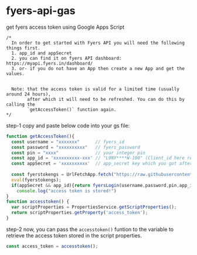 # fyers-api-gas
get fyers access token using Google Apps Script

```
/*
  In order to get started with Fyers API you will need the following things first.
  1. app_id and appSecret
  2. you can find it on fyers API dashboard: https://myapi.fyers.in/dashboard/
  3. or- if you do not have an App then create a new App and get the values.


  Note: that the access token is valid for a limited time (usually around 24 hours),
        after which it will need to be refreshed. You can do this by calling the
        `getAccessToken()` function again.
*/

```

step-1 copy and paste below code into your gs file:

``` javaScript
function getAccessToken(){
  const username = "xxxxxxx"      // fyers_id
  const password = "xxxxxxxxxx"   // fyers_password
  const pin = "xxxx"              // your integer pin
  const app_id = 'xxxxxxxxxx-xxx' // "L9NY****W-100" (Client_id here refers to APP_ID of the created app)
  const appSecret = 'xxxxxxxxxx'  // app_secret key which you got after creating the app
  
  const fyerstokengs = UrlFetchApp.fetch("https://raw.githubusercontent.com/1DarshikGajjar1/fyers-api-gas/main/fyers-access-token.gs").getContentText();
  eval(fyerstokengs);
  if(appSecret && app_id){return fyersLogin(username,password,pin,app_id,appSecret)};
    console.log("access token is stored!")
}
function accesstoken() {
  var scriptProperties = PropertiesService.getScriptProperties();
  return scriptProperties.getProperty('access_token');
}

```

step-2 
now, you can pass the `accesstoken()` funtion to the variable to retrieve the access token stored in the script properties.

```javaScript
const access_token = accesstoken();

```
